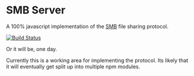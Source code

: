 # SMB Server

A 100% javascript implementation of the [SMB][] file sharing protocol.

[![Build Status](https://travis-ci.org/wanderview/node-smb.png)](https://travis-ci.org/wanderview/node-smb)

Or it will be, one day.

Currently this is a working area for implementing the protocol.  Its likely
that it will eventually get split up into multiple npm modules.

[SMB]: http://en.wikipedia.org/wiki/Server_Message_Block
